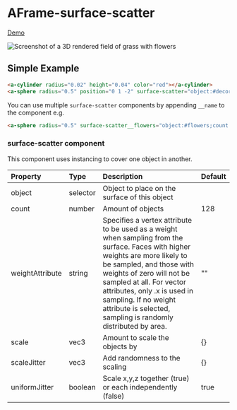 # AFrame-surface-scatter

[Demo](https://ada.is/aframe-surface-scatter)

![Screenshot of a 3D rendered field of grass with flowers](https://user-images.githubusercontent.com/4225330/176483332-1135d75d-d1fe-4e30-87ce-5852e2ce5c34.png)


## Simple Example
```html
<a-cylinder radius="0.02" height="0.04" color="red"></a-cylinder>
<a-sphere radius="0.5" position="0 1 -2" surface-scatter="object:#decoration;count:800;"><a-sphere>
```

You can use multiple `surface-scatter` components by appending `__name` to the component e.g. 

```html
<a-sphere radius="0.5" surface-scatter__flowers="object:#flowers;count:800;" surface-scatter__trees="object:#trees;count:20;"><a-sphere>
```

<!--DOCS-->
### surface-scatter component

This component uses instancing to cover one object in another.

| Property        | Type     | Description                                                                                                                                                                                                                                                                                                                               | Default |
| :-------------- | :------- | :---------------------------------------------------------------------------------------------------------------------------------------------------------------------------------------------------------------------------------------------------------------------------------------------------------------------------------------- | :------ |
| object          | selector | Object to place on the surface of this object                                                                                                                                                                                                                                                                                             |         |
| count           | number   | Amount of objects                                                                                                                                                                                                                                                                                                                         | 128     |
| weightAttribute | string   | Specifies a vertex attribute to be used as a weight when sampling from the surface. Faces with higher weights are more likely to be sampled, and those with weights of zero will not be sampled at all. For vector attributes, only .x is used in sampling. If no weight attribute is selected, sampling is randomly distributed by area. | ""      |
| scale           | vec3     | Amount to scale the objects by                                                                                                                                                                                                                                                                                                            | {}      |
| scaleJitter     | vec3     | Add randomness to the scaling                                                                                                                                                                                                                                                                                                             | {}      |
| uniformJitter   | boolean  | Scale x,y,z together (true) or each independently (false)                                                                                                                                                                                                                                                                                 | true    |

<!--DOCS_END-->
